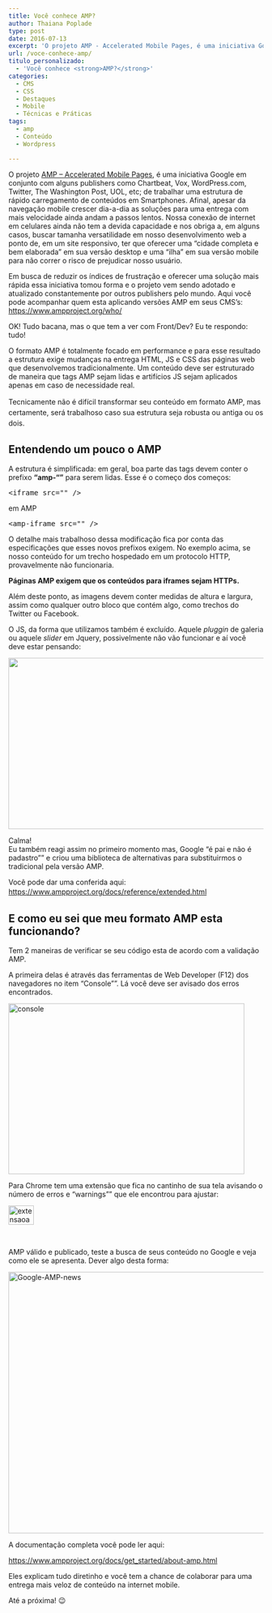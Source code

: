 ```yaml
---
title: Você conhece AMP?
author: Thaiana Poplade
type: post
date: 2016-07-13
excerpt: 'O projeto AMP - Accelerated Mobile Pages, é uma iniciativa Google em conjunto com alguns publishers como Chartbeat, Vox, Wordpress.com, Twitter, The Washington Post, UOL, etc; de trabalhar uma estrutura de rápido carregamento de conteúdos em Smartphones.'
url: /voce-conhece-amp/
titulo_personalizado:
  - 'Você conhece <strong>AMP?</strong>'
categories:
  - CMS
  - CSS
  - Destaques
  - Mobile
  - Técnicas e Práticas
tags:
  - amp
  - Conteúdo
  - Wordpress

---
```

O projeto <a href="https://www.ampproject.org/" target="_blank">AMP &#8211; Accelerated Mobile Pages</a>, é uma iniciativa Google em conjunto com alguns publishers como Chartbeat, Vox, WordPress.com, Twitter, The Washington Post, UOL, etc; de trabalhar uma estrutura de rápido carregamento de conteúdos em Smartphones. Afinal, apesar da navegação mobile crescer dia-a-dia as soluções para uma entrega com mais velocidade ainda andam a passos lentos. Nossa conexão de internet em celulares ainda não tem a devida capacidade e nos obriga a, em alguns casos, buscar tamanha versatilidade em nosso desenvolvimento web a ponto de, em um site responsivo, ter que oferecer uma &#8220;cidade completa e bem elaborada&#8221; em sua versão desktop e uma &#8220;ilha&#8221; em sua versão mobile para não correr o risco de prejudicar nosso usuário.

Em busca de reduzir os índices de frustração e oferecer uma solução mais rápida essa iniciativa tomou forma e o projeto vem sendo adotado e atualizado constantemente por outros publishers pelo mundo. Aqui você pode acompanhar quem esta aplicando versões AMP em seus CMS’s: <a href="https://www.ampproject.org/who/" target="_blank">https://www.ampproject.org/who/</a>

OK! Tudo bacana, mas o que tem a ver com Front/Dev? Eu te respondo: tudo!

O formato AMP é totalmente focado em performance e para esse resultado a estrutura exige mudanças na entrega HTML, JS e CSS das páginas web que desenvolvemos tradicionalmente. Um conteúdo deve ser estruturado de maneira que tags AMP sejam lidas e artifícios JS sejam aplicados apenas em caso de necessidade real.
  
<span style="line-height: 1.5">Tecnicamente não é difícil transformar seu conteúdo em formato AMP, mas certamente, será trabalhoso caso sua estrutura seja robusta ou antiga ou os dois.</p> 

<h2>
  Entendendo um pouco o AMP
</h2>

<p>
  A estrutura é simplificada: em geral, boa parte das tags devem conter o prefixo <strong>&#8220;amp-&#8220;&#8221;</strong> para serem lidas. Esse é o começo dos começos:
</p>

<pre class="lang-html">&lt;iframe src="" /&gt;</pre>

<p>
  em AMP
</p>

<pre class="lang-html">&lt;amp-iframe src="" /&gt;</pre>

<p>
  O detalhe mais trabalhoso dessa modificação fica por conta das especificações que esses novos prefixos exigem. No exemplo acima, se nosso conteúdo for um trecho hospedado em um protocolo HTTP, provavelmente não funcionaria.
</p>

<p>
  <strong>Páginas AMP exigem que os conteúdos para iframes sejam HTTPs.</strong>
</p>

<p>
  Além deste ponto, as imagens devem conter medidas de altura e largura, assim como qualquer outro bloco que contém algo, como trechos do Twitter ou Facebook.
</p>

<p>
  O JS, da forma que utilizamos também é excluído. Aquele <i>pluggin </i>de galeria ou aquele <i>slider </i>em Jquery, possivelmente não vão funcionar e aí você deve estar pensando:
</p>

<p>
  <img class="alignnone" src="https://media.giphy.com/media/fd1TSJqq3b4GI/giphy.gif" width="600" height="338" />
</p>

<p>
  Calma!<br /> Eu também reagi assim no primeiro momento mas, Google &#8220;é pai e não é padastro&#8221;&#8221; e criou uma biblioteca de alternativas para substituirmos o tradicional pela versão AMP.
</p>

<p>
  Você pode dar uma conferida aqui: <a href="https://www.ampproject.org/docs/reference/extended.html" target="_blank"><span style="line-height: 1.5">https://www.ampproject.org/docs/reference/extended.html</a></p> 
  
  <h2>
    E como eu sei que meu formato AMP esta funcionando?
  </h2>
  
  <p>
    Tem 2 maneiras de verificar se seu código esta de acordo com a validação AMP.
  </p>
  
  <p>
    A primeira delas é através das ferramentas de Web Developer (F12) dos navegadores no item &#8220;Console&#8221;&#8221;. Lá você deve ser avisado dos erros encontrados.
  </p>
  
  <p>
    <img class="alignnone size-full wp-image-55207" src="http://tableless.com.br/wp-content/uploads/2016/07/console.jpg" alt="console" width="466" height="337" />
  </p>
  
  <p>
    Para Chrome tem uma extensão que fica no cantinho de sua tela avisando o número de erros e &#8220;warnings&#8221;&#8221; que ele encontrou para ajustar:
  </p>
  
  <p>
    <img class="alignnone size-full wp-image-55208" src="http://tableless.com.br/wp-content/uploads/2016/07/extensaoamp.jpg" alt="extensaoamp" width="50" height="38" />
  </p>
  
  <p>
    &nbsp;
  </p>
  
  <p>
    AMP válido e publicado, teste a busca de seus conteúdo no Google e veja como ele se apresenta. Dever algo desta forma:
  </p>
  
  <p>
    <img class="alignnone wp-image-55209" src="http://tableless.com.br/wp-content/uploads/2016/07/Google-AMP-news.jpg" alt="Google-AMP-news" width="800" height="516" />
  </p>
  
  <p>
    A documentação completa você pode ler aqui:
  </p>
  
  <p>
    <a href="https://www.ampproject.org/docs/get_started/about-amp.html" target="_blank">https://www.ampproject.org/docs/get_started/about-amp.html</a>
  </p>
  
  <p>
    Eles explicam tudo diretinho e você tem a chance de colaborar para uma entrega mais veloz de conteúdo na internet mobile.
  </p>
  
  <p>
    Até a próxima! 😉
  </p>